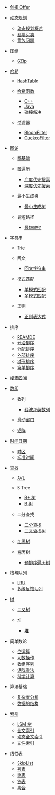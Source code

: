   - [剑指 Offer](/剑指%20Offer/README.md)
    
  - [动态规划](/动态规划/README.md)
    - [动态规划概述](/动态规划/动态规划概述.md)
    - [股票买卖](/动态规划/股票买卖.md)
    - [背包问题](/动态规划/背包问题.md)
  - 压缩
    - [GZip](/压缩/GZip.md)
  - [哈希](/哈希/README.md)
    - [HashTable](/哈希/HashTable/README.md)
      
    - [哈希函数](/哈希/哈希函数/README.md)
      - [C++](/哈希/哈希函数/C++.md)
      - [Java](/哈希/哈希函数/Java.md)
      - [碰撞解决](/哈希/哈希函数/碰撞解决.md)
    - 过滤器
      - [BloomFilter](/哈希/过滤器/BloomFilter.md)
      - [CuckooFilter](/哈希/过滤器/CuckooFilter.md)
  - [图论](/图论/README.md)
    - [图基础](/图论/图基础/README.md)
      
    - [图遍历](/图论/图遍历/README.md)
      - [广度优先搜索](/图论/图遍历/广度优先搜索.md)
      - [深度优先搜索](/图论/图遍历/深度优先搜索.md)
    - 最小生成树
      - [最小生成树](/图论/最小生成树/最小生成树.md)
    - 最短路径
      - [最短路径](/图论/最短路径/最短路径.md)
  - 字符串
    - [Trie](/字符串/Trie/README.md)
      
    - 回文
      - [回文字符串](/字符串/回文/回文字符串.md)
    - 模式匹配
      - [单模式匹配](/字符串/模式匹配/单模式匹配.md)
      - [多模式匹配](/字符串/模式匹配/多模式匹配.md)
    - 正则
      - [正则表达式](/字符串/正则/正则表达式.md)
  - 排序
    - [REAMDE](/排序/REAMDE.md)
    - [分治排序](/排序/分治排序.md)
    - [分配排序](/排序/分配排序.md)
    - [外部排序](/排序/外部排序.md)
    - [树形排序](/排序/树形排序.md)
    - [简单排序](/排序/简单排序.md)
  - [搜索回溯](/搜索回溯/README.md)
    
  - [数组](/数组/README.md)
    - 数列
      - [斐波那契数列](/数组/数列/斐波那契数列.md)
    - [滑动窗口](/数组/滑动窗口/README.md)
      
    - [矩阵](/数组/矩阵/README.md)
      
  - [时间日期](/时间日期/README.md)
    - [时区](/时间日期/时区.md)
    - [标准时间](/时间日期/标准时间.md)
  - [查找](/查找/README.md)
    - [AVL](/查找/AVL/README.md)
      
    - B Tree
      - [B+ 树](/查找/B-Tree/B+%20树.md)
      - [B  树](/查找/B-Tree/B-%20树.md)
    - 二分查找
      - [二分查找](/查找/二分查找/二分查找.md)
      - [二叉查找树](/查找/二分查找/二叉查找树.md)
    - [红黑树](/查找/红黑树/README.md)
      
    - 遍历树
      - [预排序遍历树](/查找/遍历树/预排序遍历树.md)
  - 栈与队列
    - [LRU](/栈与队列/LRU.md)
    - [多级反馈队列](/栈与队列/多级反馈队列.md)
  - [树](/树/README.md)
    - [二叉树](/树/二叉树/README.md)
      
    - 堆
      - [堆](/树/堆/堆.md)
  - 简单数论
    - [位运算](/简单数论/位运算.md)
    - [大数操作](/简单数论/大数操作.md)
    - [数组序列](/简单数论/数组序列.md)
    - [矩阵乘法](/简单数论/矩阵乘法.md)
    - [科学计算](/简单数论/科学计算.md)
  - 算法基础
    - [复杂度分析](/算法基础/复杂度分析.md)
    - [数据的结构](/算法基础/数据的结构.md)
  - [索引](/索引/README.md)
    - [LSM 树](/索引/LSM%20树.md)
    - [全文索引](/索引/全文索引.md)
    - [动态全文索引](/索引/动态全文索引.md)
    - [文件索引](/索引/文件索引.md)
  - 线性表
    - [SkipList](/线性表/SkipList.md)
    - [列表](/线性表/列表.md)
    - [跳表](/线性表/跳表.md)
    - [链表](/线性表/链表.md)
    - [集合](/线性表/集合.md)